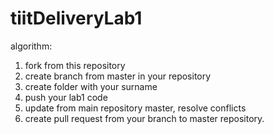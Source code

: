 # tiitDeliveryLab1

algorithm:

1) fork from this repository
2) create branch from master in your repository
3) create folder with your surname
4) push your lab1 code
5) update from main repository master, resolve conflicts
6) create pull request from your branch to master repository.
